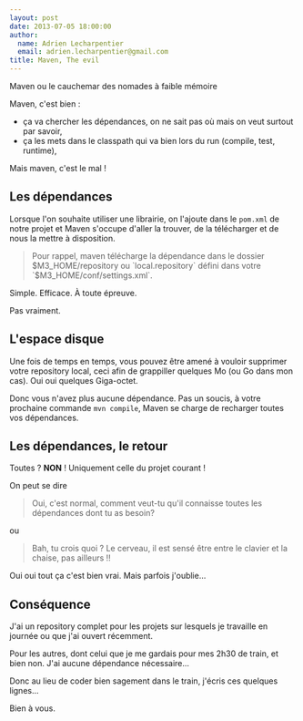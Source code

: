 ```yaml
---
layout: post
date: 2013-07-05 18:00:00
author:
  name: Adrien Lecharpentier
  email: adrien.lecharpentier@gmail.com
title: Maven, The evil
---
```

Maven ou le cauchemar des nomades à faible mémoire

Maven, c'est bien :

 - ça va chercher les dépendances, on ne sait pas où mais on veut surtout par savoir,
 - ça les mets dans le classpath qui va bien lors du run (compile, test, runtime), 

Mais maven, c'est le mal !

## Les dépendances

Lorsque l'on souhaite utiliser une librairie, on l'ajoute dans le `pom.xml` de notre projet et Maven s'occupe d'aller la trouver, de la télécharger et de nous la mettre à disposition.

> Pour rappel, maven télécharge la dépendance dans le dossier $M3_HOME/repository ou `local.repository` défini dans votre `$M3_HOME/conf/settings.xml`.

Simple. Efficace. À toute épreuve.

Pas vraiment.

## L'espace disque

Une fois de temps en temps, vous pouvez être amené à vouloir supprimer votre repository local, ceci afin de grappiller quelques Mo (ou Go dans mon cas). Oui oui quelques Giga-octet.

Donc vous n'avez plus aucune dépendance. Pas un soucis, à votre prochaine commande `mvn compile`, Maven se charge de recharger toutes vos dépendances.

## Les dépendances, le retour

Toutes ? **NON** ! Uniquement celle du projet courant !

On peut se dire

> Oui, c'est normal, comment veut-tu qu'il connaisse toutes les dépendances dont tu as besoin?

ou

> Bah, tu crois quoi ? Le cerveau, il est sensé être entre le clavier et la chaise, pas ailleurs !!

Oui oui tout ça c'est bien vrai. Mais parfois j'oublie...

## Conséquence

J'ai un repository complet pour les projets sur lesquels je travaille en journée ou que j'ai ouvert récemment. 

Pour les autres, dont celui que je me gardais pour mes 2h30 de train, et bien non. J'ai aucune dépendance nécessaire...

Donc au lieu de coder bien sagement dans le train, j'écris ces quelques lignes...

Bien à vous.

